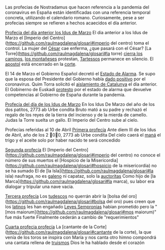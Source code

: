Las profecias de Nostradamus que hacen referencia a la pandemia del coronavirus en España están identificadas con una referencia temporal concreta, utilizando el calendario romano. Curiosamente, pese a ser profecias siempre se refieren a hechos acaecidos el día anterior.

[Profecia del día anterior los Idus de Marzo](https://twitter.com/CronicaPestorum/status/1239107878788661248)
El dia anterior a los Idus de Marzo
el [Imperio del Centro](https://github.com/raulmagdalena/glosari#imperio del centro) toma el control.
La mujer del [César](https://github.com/raulmagdalena/glosari#cesar) cae enferma, ¿que pasará con el César?
[La Torre](https://github.com/raulmagdalena/glosari#la torre) [cierra los caminos](https://github.com/raulmagdalena/glosari#caminos), [los montañeses](https://github.com/raulmagdalena/glosari#montañeses) protestan, [Tartessos](https://github.com/raulmagdalena/glosari#tartessos) permanece en silencio.
El [apostol](https://github.com/raulmagdalena/glosari#apostol) está encerrado en la [corte](https://github.com/raulmagdalena/glosari#corte).

El 14 de Marzo el Gobierno Español decretó el [Estado de Alarma](https://www.boe.es/diario_boe/txt.php?id=BOE-A-2020-3692).
Se supo que la esposa del Presidente del Gobierno había [dado positivo](https://www.boe.es/diario_boe/txt.php?id=BOE-A-2020-3692) por el coronavirus.
Quim Torra solicitó el [aislamiento de Catalunya](https://elpais.com/espana/catalunya/2020-03-13/la-generalitat-pide-el-cierre-total-de-cataluna-por-el-coronavirus.html) el día anterior.
El Gobinerno de Euskadi [protesto](https://www.eldiario.es/catalunya/politica/Govern-permitira-Gobierno-competencias-Alarma_0_1005799843.html) por el estado de alarma que devuelve competencias al Gobierno de España durante la pandemia.

[Profecía del día de los Idus de Marzo](https://twitter.com/CronicaPestorum/status/1239463090976165888)
En los Idus De Marzo del año de los dos patitos, 2773 ab Urbe condita
Bruto mató a su padre y rechazó
el regalo de los reyes de la tierra del incienso
y de la mierda de camello.
Judas la Torre suelta un gallo.
El Imperio del Centro sube al cielo.

Profecías referidas al 10 de Abril [Primera profecía](https://twitter.com/CronicaPestorum/status/1248853386520334340)
Ante diem III de los Idus de Abril, año de los 2 🦆0🦆0, 2773 ab Urbe condita
Del cielo caerá el [maná](https://github.com/raulmagdalena/glosari#mana)
el trigo y el aceite
solo por haber nacido
te será concedido

[Segunda profecía](https://twitter.com/CronicaPestorum/status/1248856257106268164)
El [Imperio del Centro](https://github.com/raulmagdalena/glosari#imperio del centro) no conoce el número de sus muertos
el [Hospicio de la Misericordia](https://github.com/raulmagdalena/glosari#hospicio de la misericordia) no se ha sumado
El de [la Isla](https://github.com/raulmagdalena/glosari#la isla) naufraga, no es [galeno](https://github.com/raulmagdalena/glosari#galeno) ni capataz, solo la [auctoritas](https://github.com/raulmagdalena/glosari#auctoritas)
Como hijo de [la Marca](https://github.com/raulmagdalena/glosari#la marca), su labor era dialogar y tripular una nave vacia.

[Tercera profecía](https://twitter.com/CronicaPestorum/status/1248858401075011585)
Los [tudescos](https://github.com/raulmagdalena/glosari#tudescos) no querrán abrir la [bolsa del oro](https://github.com/raulmagdalena/glosari#bolsa del oro)
pues creen que los [latinos](https://github.com/raulmagdalena/glosari#latinos) les han engañado
[Leyes Sempronias](https://github.com/raulmagdalena/glosari#sempronia) habian prometido
pero la "[mos maiorum](https://github.com/raulmagdalena/glosari#mos maiorum)" fue más fuerte
Finalmente cederán a cambio de "requerimientos"

[Cuarta profecia profecía](https://twitter.com/CronicaPestorum/status/1248859410379702273)
La [cantante de la Corte](https://github.com/raulmagdalena/glosari#cantante de la corte), la que venía de los toros
se inspira con María y nos canta otro himno
compondrá una cantata rellena de [truismos](https://github.com/raulmagdalena/glosari#truismos)
Dios le ha hablado desde el corazón

